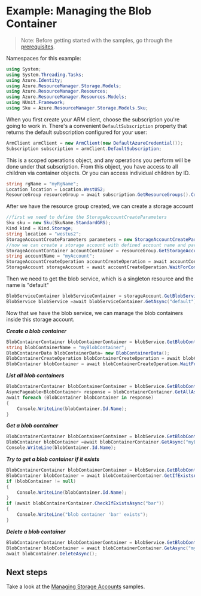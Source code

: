 # Example: Managing the Blob Container

>Note: Before getting started with the samples, go through the [prerequisites](https://github.com/Azure/azure-sdk-for-net/tree/main/sdk/resourcemanager/Azure.ResourceManager#prerequisites).

Namespaces for this example:

```C# Snippet:Managing_StorageAccounts_NameSpaces
using System;
using System.Threading.Tasks;
using Azure.Identity;
using Azure.ResourceManager.Storage.Models;
using Azure.ResourceManager.Resources;
using Azure.ResourceManager.Resources.Models;
using NUnit.Framework;
using Sku = Azure.ResourceManager.Storage.Models.Sku;
```

When you first create your ARM client, choose the subscription you're going to work in. There's a convenient `DefaultSubscription` property that returns the default subscription configured for your user:

```C# Snippet:Managing_StorageAccounts_DefaultSubscription
ArmClient armClient = new ArmClient(new DefaultAzureCredential());
Subscription subscription = armClient.DefaultSubscription;
```

This is a scoped operations object, and any operations you perform will be done under that subscription. From this object, you have access to all children via container objects. Or you can access individual children by ID.

```C# Snippet:Managing_StorageAccounts_GetResourceGroupContainer
string rgName = "myRgName";
Location location = Location.WestUS2;
ResourceGroup resourceGroup = await subscription.GetResourceGroups().CreateOrUpdateAsync(rgName, new ResourceGroupData(location));
```

After we have the resource group created, we can create a storage account

```C# Snippet:Managing_StorageAccounts_CreateStorageAccount
//first we need to define the StorageAccountCreateParameters
Sku sku = new Sku(SkuName.StandardGRS);
Kind kind = Kind.Storage;
string location = "westus2";
StorageAccountCreateParameters parameters = new StorageAccountCreateParameters(sku, kind, location);
//now we can create a storage account with defined account name and parameters
StorageAccountContainer accountContainer = resourceGroup.GetStorageAccounts();
string accountName = "myAccount";
StorageAccountCreateOperation accountCreateOperation = await accountContainer.CreateOrUpdateAsync(accountName, parameters);
StorageAccount storageAccount = await accountCreateOperation.WaitForCompletionAsync();
```


Then we need to get the blob service, which is a singleton resource and the name is "default"

```C# Snippet:Managing_BlobContainers_GetBlobService
BlobServiceContainer blobServiceContainer = storageAccount.GetBlobServices();
BlobService blobService =await blobServiceContainer.GetAsync("default");
```


Now that we have the blob service, we can manage the blob containers inside this storage account.

***Create a blob container***

```C# Snippet:Managing_BlobContainers_CreateBlobContainer
BlobContainerContainer blobContainerContainer = blobService.GetBlobContainers();
string blobContainerName = "myBlobContainer";
BlobContainerData blobContainerData= new BlobContainerData();
BlobContainerCreateOperation blobContainerCreateOperation = await blobContainerContainer.CreateOrUpdateAsync(blobContainerName, blobContainerData);
BlobContainer blobContainer = await blobContainerCreateOperation.WaitForCompletionAsync();
```

***List all blob containers***

```C# Snippet:Managing_BlobContainers_ListBlobContainers
BlobContainerContainer blobContainerContainer = blobService.GetBlobContainers();
AsyncPageable<BlobContainer> response = blobContainerContainer.GetAllAsync();
await foreach (BlobContainer blobContainer in response)
{
    Console.WriteLine(blobContainer.Id.Name);
}
```

***Get a blob container***

```C# Snippet:Managing_BlobContainers_GetBlobContainer
BlobContainerContainer blobContainerContainer = blobService.GetBlobContainers();
BlobContainer blobContainer =await blobContainerContainer.GetAsync("myBlobContainer");
Console.WriteLine(blobContainer.Id.Name);
```

***Try to get a blob container if it exists***

```C# Snippet:Managing_BlobContainers_GetBlobContainerIfExists
BlobContainerContainer blobContainerContainer = blobService.GetBlobContainers();
BlobContainer blobContainer = await blobContainerContainer.GetIfExistsAsync("foo");
if (blobContainer != null)
{
    Console.WriteLine(blobContainer.Id.Name);
}
if (await blobContainerContainer.CheckIfExistsAsync("bar"))
{
    Console.WriteLine("blob container 'bar' exists");
}
```

***Delete a blob container***

```C# Snippet:Managing_BlobContainers_DeleteBlobContainer
BlobContainerContainer blobContainerContainer = blobService.GetBlobContainers();
BlobContainer blobContainer = await blobContainerContainer.GetAsync("myBlobContainer");
await blobContainer.DeleteAsync();
```

## Next steps

Take a look at the [Managing Storage Accounts](https://github.com/Azure/azure-sdk-for-net/blob/feature/mgmt-track2-storage/sdk/storage/Azure.ResourceManager.Storage/samples/Sample2_ManagingFileShares.md) samples.
